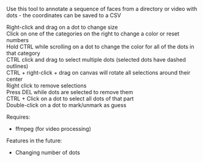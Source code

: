 Use this tool to annotate a sequence of faces from a directory or video with dots - the coordinates can be saved to a CSV

Right-click and drag on a dot to change size<br />
Click on one of the categories on the right to change a color or reset numbers<br />
Hold CTRL while scrolling on a dot to change the color for all of the dots in that category <br />
CTRL click and drag to select multiple dots (selected dots have dashed outlines)<br />
CTRL + right-click + drag on canvas will rotate all selections around their center <br />
Right click to remove selections  <br />
Press DEL while dots are selected to remove them <br />
CTRL + Click on a dot to select all dots of that part <br />
Double-click on a dot to mark/unmark as guess <br />    

Requires:
- ffmpeg (for video processing)

Features in the future:

- Changing number of dots
